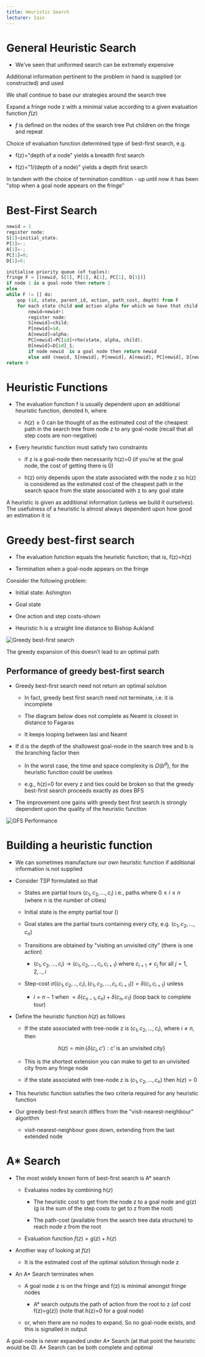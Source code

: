 ```yaml
---
title: Heuristic Search
lecturer: Iain
---
```


# General Heuristic Search

-   We’ve seen that uniformed search can be extremely expensive

<Definition name="Heuristic Search (Informed Search)">
Additional information pertinent to the problem in hand is supplied (or constructed) and used
</Definition>

We shall continue to base our strategies around the search tree

<Definition name="Best-First Search">

Expand a fringe node z with a minimal value according to a given evaluation function $f(z)$

-   $f$ is defined on the nodes of the search tree
    Put children on the fringe and repeat

</Definition>

Choice of evaluation function determined type of best-first search, e.g.

-   f(z)="depth of a node" yields a breadth first search

-   f(z)="1/(depth of a node)" yields a depth first search

In tandem with the choice of termination condition - up until now it has
been "stop when a goal node appears on the fringe"

# Best-First Search

```python
newid = 1
register node:
S[1]=initial_state;
P[1]=-;
A[1]=-;
PC[1]=0;
D[1]=0;

initialise priority queue (of tuples):
fringe F = [(newid, S[1], P[1], A[1], PC[1], D[1])]
if node 1 is a goal-node then return 1
else
while F != [] do:
    pop (id, state, parent_id, action, path_cost, depth) from F
    for each state child and action alpha for which we have that child in phi(state, alpha) do:
        newid=newid+1
        register node:
        S[newid]=child;
        P[newid]=id;
        A[newid]=alpha;
        PC[newid]=PC[id]+rho(state, alpha, child);
        D[newid]=D[id]_1;
        if node newid  is a goal node then return newid
        else add (newid, S[newid], P[newid], A[newid], PC[newid], D[newid]) to F
return 0
```

# Heuristic Functions

-   The evaluation function f is usually dependent upon an additional
    heuristic function, denoted h, where

    -   $h(z)\geqslant 0$ can be thought of as the estimated cost of the
        cheapest path in the search tree from node z to any goal-node
        (recall that all step costs are non-negative)

-   Every heuristic function must satisfy two constraints

    -   if z is a goal-node then necessarily h(z)=0 (if you’re at the
        goal node, the cost of getting there is 0)

    -   h(z) only depends upon the state associated with the node z so
        h(z) is considered as the estimated cost of the cheapest path in
        the search space from the state associated with z to any goal
        state

<Definition name="Heuristics">
A heuristic is given as additional information (unless we build it ourselves).
The usefulness of a heuristic is almost always dependent upon how good an estimation it is
</Definition>

# Greedy best-first search

-   The evaluation function equals the heuristic function; that is,
    f(z)=h(z)

-   Termination when a goal-node appears on the fringe

Consider the following problem:

-   Initial state: Ashington

-   Goal state

-   One action and step costs-shown

-   Heuristic h is a straight line distance to Bishop Aukland

![Greedy best-first search](/img/Year_2/Software_Methodologies/AI_Search/Heuristic/a_to_b.webp)

The greedy expansion of this doesn’t lead to an optimal path

## Performance of greedy best-first search

-   Greedy best-first search need not return an optimal solution

    -   In fact, greedy best first search need not terminate, i.e. it is
        incomplete

    -   The diagram below does not complete as Neamt is closest in
        distance to Fagaras

    -   It keeps looping between Iasi and Neamt

-   If d is the depth of the shallowest goal-node in the search tree and
    b is the branching factor then

    -   In the worst case, the time and space complexity is
        $\Omega(b^d)$, for the heuristic function could be useless

    -   e.g., h(z)=0 for every z and ties could be broken so that the
        greedy best-first search proceeds exactly as does BFS

-   The improvement one gains with greedy best first search is strongly
    dependent upon the quality of the heuristic function

![GFS Performance](/img/Year_2/Software_Methodologies/AI_Search/Heuristic/lasi.webp)

# Building a heuristic function

-   We can sometimes manufacture our own heuristic function if
    additional information is not supplied

-   Consider TSP formulated so that

    -   States are partial tours $(c_1,c_2,...,c_i)$ i.e., paths where
        $0\leqslant i\leqslant n$ (where n is the number of cities)

    -   Initial state is the empty partial tour ()

    -   Goal states are the partial tours containing every city, e.g.
        $(c_1,c_2,...,c_n)$

    -   Transitions are obtained by "visiting an unvisited city" (there
        is one action)

        -   $(c_1,c_2,...,c_i)\rightarrow (c_1,c_2,...,c_i,c_{i+1})$
            where $c_{i+1}\neq c_j$ for all $j=1,2,..,i$

    -   Step-cost
        $\sigma((c_1,c_2,..,c_i),(c_1,c_2,...,c_i,c_{i+1}))=\delta(c_i,c_{i+1})$
        unless

        -   $i=n-1$ when $=\delta(c_{n-1},c_n)+\delta(c_n,c_1)$ (loop
            back to complete tour)

-   Define the heuristic function $h(z)$ as follows

    -   If the state associated with tree-node z is $(c_1,c_2,...,c_i)$,
        where $i\neq n$, then

        $$
        h(z)=\min\{\delta(c_i,c'): \text{c' is an unvisited city}\}
        $$

    -   This is the shortest extension you can make to get to an
        unvisited city from any fringe node

    -   if the state associated with tree-node z is $(c_1,c_2,...,c_n)$
        then $h(z)=0$

-   This heuristic function satisfies the two criteria required for any
    heuristic function

-   Our greedy best-first search differs from the
    "visit-nearest-neighbour" algorithm

    -   visit-nearest-neighbour goes down, extending from the last
        extended node

# A\* Search

-   The most widely known form of best-first search is A\* search

    -   Evaluates nodes by combining $h(z)$

        -   The heuristic cost to get from the node z to a goal node and
            g(z) (g is the sum of the step costs to get to z from the
            root)

        -   The path-cost (available from the search tree data
            structure) to reach node z from the root

    -   Evaluation function $f(z)=g(z)+h(z)$

-   Another way of looking at $f(z)$

    -   It is the estimated cost of the optimal solution through node z

-   An A\* Search terminates when

    -   A goal node z is on the fringe and f(z) is minimal amongst
        fringe nodes

        -   A\* search outputs the path of action from the root to z (of
            cost f(z)=g(z)) (note that h(z)=0 for a goal node)

    -   or, when there are no nodes to expand. So no goal-node exists,
        and this is signalled in output

<Important>

A goal-node is never expanded under A\* Search (at that point the heuristic would be 0). A\* Search can be both complete and optimal

</Important>
